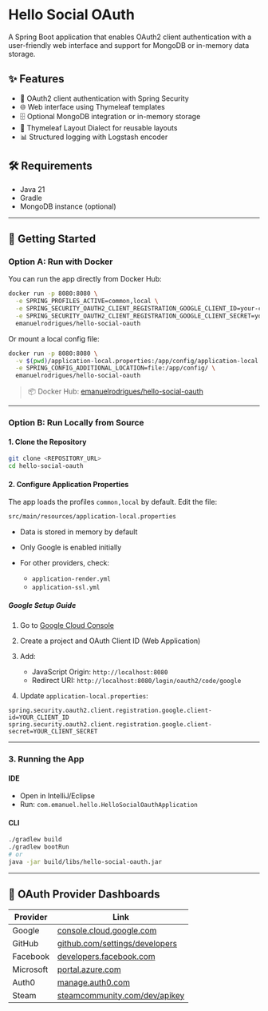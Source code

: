 # Hello Social OAuth

A Spring Boot application that enables OAuth2 client authentication with a user-friendly web interface and support for MongoDB or in-memory data storage.

## ✨ Features

- 🔐 OAuth2 client authentication with Spring Security
- 🌐 Web interface using Thymeleaf templates
- 🗄️ Optional MongoDB integration or in-memory storage
- 🧩 Thymeleaf Layout Dialect for reusable layouts
- 📊 Structured logging with Logstash encoder

## 🛠️ Requirements

- Java 21
- Gradle
- MongoDB instance (optional)

---

## 🚀 Getting Started

### Option A: Run with Docker

You can run the app directly from Docker Hub:

```bash
docker run -p 8080:8080 \
  -e SPRING_PROFILES_ACTIVE=common,local \
  -e SPRING_SECURITY_OAUTH2_CLIENT_REGISTRATION_GOOGLE_CLIENT_ID=your-client-id \
  -e SPRING_SECURITY_OAUTH2_CLIENT_REGISTRATION_GOOGLE_CLIENT_SECRET=your-client-secret \
  emanuelrodrigues/hello-social-oauth
````

Or mount a local config file:

```bash
docker run -p 8080:8080 \
  -v $(pwd)/application-local.properties:/app/config/application-local.properties \
  -e SPRING_CONFIG_ADDITIONAL_LOCATION=file:/app/config/ \
  emanuelrodrigues/hello-social-oauth
```

> 📦 Docker Hub: [emanuelrodrigues/hello-social-oauth](https://hub.docker.com/repository/docker/emanuelrodrigues/hello-social-oauth/general)

---

### Option B: Run Locally from Source

#### 1. Clone the Repository

```bash
git clone <REPOSITORY_URL>
cd hello-social-oauth
```

#### 2. Configure Application Properties

The app loads the profiles `common,local` by default.
Edit the file:

```bash
src/main/resources/application-local.properties
```

* Data is stored in memory by default
* Only Google is enabled initially
* For other providers, check:

  * `application-render.yml`
  * `application-ssl.yml`

##### Google Setup Guide

1. Go to [Google Cloud Console](https://console.cloud.google.com/)
2. Create a project and OAuth Client ID (Web Application)
3. Add:

   * JavaScript Origin: `http://localhost:8080`
   * Redirect URI: `http://localhost:8080/login/oauth2/code/google`
4. Update `application-local.properties`:

```properties
spring.security.oauth2.client.registration.google.client-id=YOUR_CLIENT_ID
spring.security.oauth2.client.registration.google.client-secret=YOUR_CLIENT_SECRET
```

---

### 3. Running the App

#### IDE

* Open in IntelliJ/Eclipse
* Run: `com.emanuel.hello.HelloSocialOauthApplication`

#### CLI

```bash
./gradlew build
./gradlew bootRun
# or
java -jar build/libs/hello-social-oauth.jar
```

---

## 🔗 OAuth Provider Dashboards

| Provider  | Link                                                                      |
| --------- | ------------------------------------------------------------------------- |
| Google    | [console.cloud.google.com](https://console.cloud.google.com/auth/clients) |
| GitHub    | [github.com/settings/developers](https://github.com/settings/developers)  |
| Facebook  | [developers.facebook.com](https://developers.facebook.com/)               |
| Microsoft | [portal.azure.com](https://portal.azure.com/)                             |
| Auth0     | [manage.auth0.com](https://manage.auth0.com/dashboard)                    |
| Steam     | [steamcommunity.com/dev/apikey](https://steamcommunity.com/dev/apikey)    |

